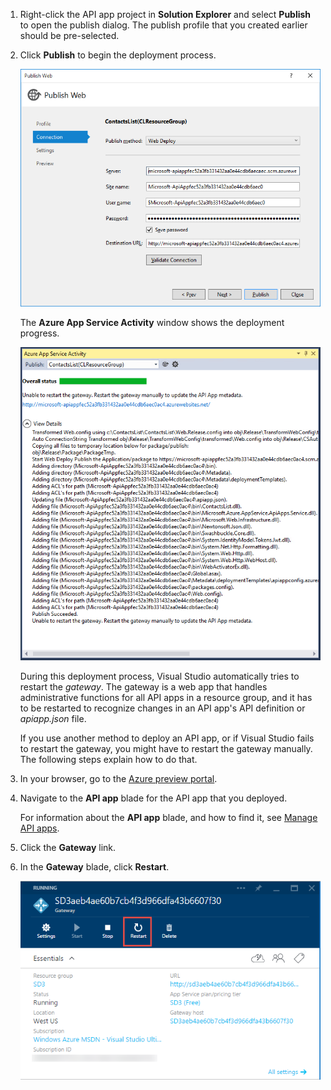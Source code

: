 1. Right-click the API app project in **Solution Explorer** and select **Publish** to open the publish dialog. The publish profile that you created earlier should be pre-selected. 

2. Click **Publish** to begin the deployment process. 

    ![Deploying the API App](./media/app-service-api-pub-web-deploy/26-5-deployment-success-v3.png)

    The **Azure App Service Activity** window shows the deployment progress. 

    ![Status notification of the Azure App Service Activity window](./media/app-service-api-pub-web-deploy/26-5-deployment-success-v4.png)

    During this deployment process, Visual Studio automatically tries to restart the *gateway*. The gateway is a web app that handles administrative functions for all API apps in a resource group, and it has to be restarted to recognize changes in an API app's API definition or *apiapp.json* file. 

    If you use another method to deploy an API app, or if Visual Studio fails to restart the gateway, you might have to restart the gateway manually. The following steps explain how to do that.

3. In your browser, go to the [Azure preview portal](https://portal.azure.com). 

4. Navigate to the **API app** blade for the API app that you deployed.

    For information about the **API app** blade, and how to find it, see [Manage API apps](../articles/app-service-api/app-service-api-manage-in-portal.md).

5. Click the **Gateway** link.

6. In the **Gateway** blade, click **Restart**.

    ![](./media/app-service-api-pub-web-deploy/restartgateway.png)



